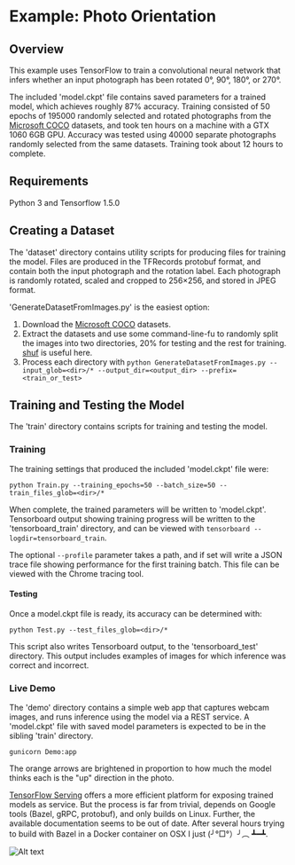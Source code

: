 # Example: Photo Orientation

## Overview

This example uses TensorFlow to train a convolutional neural network that infers whether an input photograph has been rotated 0&deg;, 90&deg;, 180&deg;, or 270&deg;.

The included 'model.ckpt' file contains saved parameters for a trained model, which achieves roughly 87% accuracy. Training consisted of 50 epochs of 195000 randomly selected and rotated photographs from the [Microsoft COCO](http://mscoco.org/dataset/#download) datasets, and took ten hours on a machine with a GTX 1060 6GB GPU. Accuracy was tested using 40000 separate photographs randomly selected from the same datasets. Training took about 12 hours to complete.

## Requirements

Python 3 and Tensorflow 1.5.0

## Creating a Dataset

The 'dataset' directory contains utility scripts for producing files for training the model. Files are produced in the TFRecords protobuf format, and contain both the input photograph and the rotation label. Each photograph is randomly rotated, scaled and cropped to 256&times;256, and stored in JPEG format.

'GenerateDatasetFromImages.py' is the easiest option:

1. Download the [Microsoft COCO](http://mscoco.org/dataset/#download) datasets.
2. Extract the datasets and use some command-line-fu to randomly split the images into two directories, 20% for testing and the rest for training. [shuf](https://linux.die.net/man/1/shuf) is useful here.
3. Process each directory with `python GenerateDatasetFromImages.py --input_glob=<dir>/* --output_dir=<output_dir> --prefix=<train_or_test>`

## Training and Testing the Model

The 'train' directory contains scripts for training and testing the model.

### Training

The training settings that produced the included 'model.ckpt' file were:

`python Train.py --training_epochs=50 --batch_size=50 --train_files_glob=<dir>/*`

When complete, the trained parameters will be written to 'model.ckpt'. Tensorboard output showing training progress will be written to the 'tensorboard_train' directory, and can be viewed with `tensorboard --logdir=tensorboard_train`.

The optional `--profile` parameter takes a path, and if set will write a JSON trace file showing performance for the first training batch. This file can be viewed with the Chrome tracing tool.

#### Testing

Once a model.ckpt file is ready, its accuracy can be determined with:

`python Test.py --test_files_glob=<dir>/*`

This script also writes Tensorboard output, to the 'tensorboard_test' directory. This output includes examples of images for which inference was correct and incorrect.

### Live Demo

The 'demo' directory contains a simple web app that captures webcam images, and runs inference using the model via a REST service. A 'model.ckpt' file with saved model parameters is expected to be in the sibling 'train' directory.

`gunicorn Demo:app`

The orange arrows are brightened in proportion to how much the model thinks each is the "up" direction in the photo.

[TensorFlow Serving](https://tensorflow.github.io/serving) offers a more efficient platform for exposing trained models as service. But the process is far from trivial, depends on Google tools (Bazel, gRPC, protobuf), and only builds on Linux. Further, the available documentation seems to be out of date. After several hours trying to build with Bazel in a Docker container on OSX I just (╯°□°）╯︵ ┻━┻.

![Alt text](http://lightcycle.github.io/screenshots/PhotoOrientation.png "Photo Orientation Demo Screenshot")
